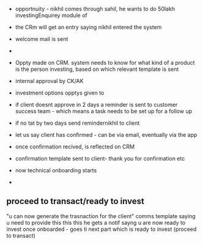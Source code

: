 - opportnuity - nikhil comes through sahil, he wants to do 50lakh investingEnquirey module of
- the CRm will get an entry saying nikhil entered the system
- welcome mail is sent
- 
- Oppty made on CRM. system needs to know for what kind of a product is the person investing, based on which relevant template is sent
- internal approval by CK/AK
- investment options opptys given to 
- if client doesnt approve in 2 days a reminder is sent to customer success team - which means a task needs to be set up for a follow up
- if no tat by two days send remindernikhil to client 

- let us say client has confirmed - can be via email, eventually via the app
- once confirmation recived, is reflected on CRM 
- confirmation template sent to client- thank you for confirmation etc
- now technical onboarding starts
- 

## proceed to transact/ready to invest
"u can now generate the trasnaction for the client"
comms template saying u need to provide this this this
he gets a notif sayng u are now ready to invest
once onboarded - goes ti next part which is ready to invest (proceed to transact)

